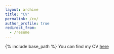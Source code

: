 ```yaml
---
layout: archive
title: "CV"
permalink: /cv/
author_profile: true
redirect_from:
  - /resume
---
```


{% include base_path %}
You can find my CV [here](http://pranjalrs.github.io/files/cv_2pages.pdf)
